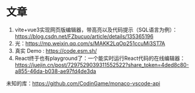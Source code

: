 # 文章

1. vite+vue3实现网页版编辑器，带高亮以及代码提示（SQL语言为例）：https://blog.csdn.net/FZbucuo/article/details/135365196
2. 光：https://mp.weixin.qq.com/s/MAKK2LqOp251ccuMi3ST7A
3. 真实 Demo : https://code.esm.sh/
4. React终于也有playground了：一个能实时运行React代码的在线编辑器：https://juejin.cn/post/7297529039311552522?share_token=4ded8c80-a855-46da-b038-ae97fd4de3da

未知的库：https://github.com/CodinGame/monaco-vscode-api
